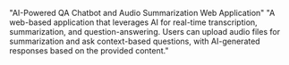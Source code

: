 "AI-Powered QA Chatbot and Audio Summarization Web Application"
"A web-based application that leverages AI for real-time transcription, summarization, and question-answering. Users can upload audio files for summarization and ask context-based questions, with AI-generated responses based on the provided content."
